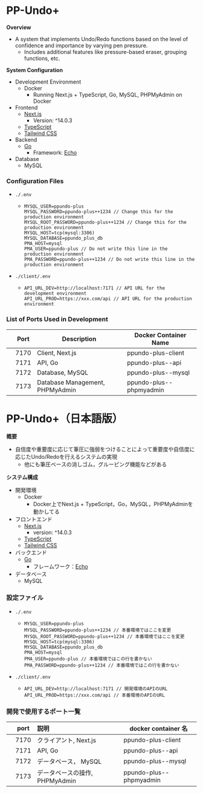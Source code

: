 # PP-Undo+

**Overview**

- A system that implements Undo/Redo functions based on the level of confidence and importance by varying pen pressure.
  - Includes additional features like pressure-based eraser, grouping functions, etc.

**System Configuration**

- Development Environment
  - Docker
    - Running Next.js + TypeScript, Go, MySQL, PHPMyAdmin on Docker
- Frontend
  - [Next.js](https://nextjs.org/)
    - Version: ^14.0.3
  - [TypeScript](https://www.typescriptlang.org/)
  - [Tailwind CSS](https://tailwindcss.com/)
- Backend
  - [Go](https://golang.org/)
    - Framework: [Echo](https://echo.labstack.com/)
- Database
  - MySQL

### Configuration Files
- `./.env`
  - ```
    MYSQL_USER=ppundo-plus
    MYSQL_PASSWORD=ppundo-plus++1234 // Change this for the production environment
    MYSQL_ROOT_PASSWORD=ppundo-plus++1234 // Change this for the production environment
    MYSQL_HOST=tcp(mysql:3306)
    MYSQL_DATABASE=ppundo_plus_db
    PMA_HOST=mysql
    PMA_USER=ppundo-plus // Do not write this line in the production environment
    PMA_PASSWORD=ppundo-plus++1234 // Do not write this line in the production environment
    ```

- `./client/.env`
  - ```
    API_URL_DEV=http://localhost:7171 // API URL for the development environment
    API_URL_PROD=https://xxx.com/api // API URL for the production environment
    ```

### List of Ports Used in Development

|     | Port | Description                   | Docker Container Name        |
| :-: | ---- | ----------------------------- | ---------------------------- |
|     | 7170 | Client, Next.js               | ppundo-plus-client           |
|     | 7171 | API, Go                       | ppundo-plus--api             |
|     | 7172 | Database, MySQL               | ppundo-plus--mysql           |
|     | 7173 | Database Management, PHPMyAdmin | ppundo-plus--phpmyadmin    |


# PP-Undo+（日本語版）

**概要**

- 自信度や重要度に応じて筆圧に強弱をつけることによって重要度や自信度に応じたUndo/Redoを行えるシステムの実現
  - 他にも筆圧ベースの消しゴム，グルーピング機能などがある

**システム構成**

- 開発環境
  - Docker
    - Docker上でNext.js + TypeScript，Go，MySQL，PHPMyAdminを動かしてる
- フロントエンド
  - [Next.js](https://nextjs.org/)
    - version: ^14.0.3
  - [TypeScript](https://www.typescriptlang.org/)
  - [Tailwind CSS](https://tailwindcss.com/)
- バックエンド
  - [Go](https://golang.org/)
    - フレームワーク：[Echo](https://echo.labstack.com/)
- データベース
  - MySQL

### 設定ファイル
- `./.env`
  - ```
    MYSQL_USER=ppundo-plus
    MYSQL_PASSWORD=ppundo-plus++1234 // 本番環境ではここを変更
    MYSQL_ROOT_PASSWORD=ppundo-plus++1234 // 本番環境ではここを変更
    MYSQL_HOST=tcp(mysql:3306)
    MYSQL_DATABASE=ppundo_plus_db
    PMA_HOST=mysql
    PMA_USER=ppundo-plus // 本番環境ではこの行を書かない
    PMA_PASSWORD=ppundo-plus++1234 // 本番環境ではこの行を書かない
    ```

- `./client/.env`
  - ```
    API_URL_DEV=http://localhost:7171 // 開発環境のAPIのURL
    API_URL_PROD=https://xxx.com/api // 本番環境のAPIのURL
    ```

### 開発で使用するポート一覧

|     | port | 説明                           | docker container 名         |
| :-: | ---- | :----------------------------- | --------------------------- |
|     | 7170 | クライアント, Next.js          | ppundo-plus-client          |
|     | 7171 | API, Go                        | ppundo-plus--api            |
|     | 7172 | データベース，   MySQL         | ppundo-plus--mysql          |
|     | 7173 | データベースの操作, PHPMyAdmin | ppundo-plus--phpmyadmin     |